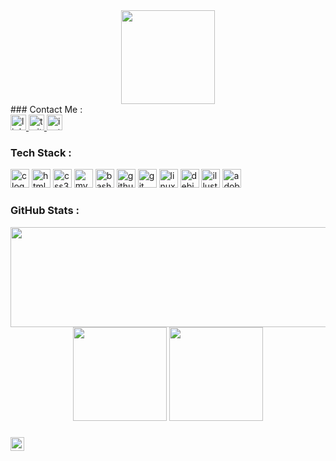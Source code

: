<div align="center">
  <img height="150" src="https://camo.githubusercontent.com/62da68eb62b1e5f175f7d1f0191dd89a653d7908feb22d37d4a0ab07365d6791/68747470733a2f2f6d656469612e67697068792e636f6d2f6d656469612f4d3967624264396e6244724f5475314d71782f67697068792e676966"/>
</div>
<!--
### <h3 align="left"> About Me :</h3>
- 🔭 I’m currently working on ...
- 🌱 I’m currently learning ...
- 👯 I’m looking to collaborate on ...
- 🤔 I’m looking for help with ...
- 💬 Ask me about ...
- 📫 How to reach me: ...
- 😄 Pronouns: ...
- ⚡ Fun fact: ...
-->
### Contact Me :
<div align="left">
  <a href="https://www.linkedin.com/in/talha-madan/" target="_blank">
    <img src="https://img.shields.io/static/v1?message=LinkedIn&logo=linkedin&label=&color=0077B5&logoColor=white&labelColor=&style=for-the-badge" height="25" alt="linkedin logo"/>
  </a>
  <a href="https://twitter.com/talhamadan2" target="_blank">
    <img src="https://img.shields.io/static/v1?message=Twitter&logo=twitter&label=&color=1DA1F2&logoColor=white&labelColor=&style=for-the-badge" height="25" alt="twitter logo"/>
  </a>
  <img src="https://img.shields.io/static/v1?message=Instagram&logo=instagram&label=&color=E4405F&logoColor=white&labelColor=&style=for-the-badge" height="25" alt="instagram logo"/>
</div>

### Tech Stack :
<div align="left">
  <img src="https://img.shields.io/badge/C-A8B9CC?logo=c&logoColor=black&style=for-the-badge" height="30" alt="c logo"/>
  <img src="https://img.shields.io/badge/HTML5-E34F26?logo=html5&logoColor=white&style=for-the-badge" height="30" alt="html5 logo"/>
  <img src="https://img.shields.io/badge/CSS3-1572B6?logo=css3&logoColor=white&style=for-the-badge" height="30" alt="css3 logo"/>
  <img src="https://img.shields.io/badge/MySQL-4479A1?logo=mysql&logoColor=white&style=for-the-badge" height="30" alt="mysql logo"/>
  <img src="https://img.shields.io/badge/GNU Bash-4EAA25?logo=gnubash&logoColor=white&style=for-the-badge" height="30" alt="bash logo"/>
  <img src="https://img.shields.io/badge/GitHub-181717?logo=github&logoColor=white&style=for-the-badge" height="30" alt="github logo"/>
  <img src="https://img.shields.io/badge/Git-F05032?logo=git&logoColor=white&style=for-the-badge" height="30" alt="git logo"/>
  <img src="https://img.shields.io/badge/Linux-FCC624?logo=linux&logoColor=black&style=for-the-badge" height="30" alt="linux logo"/>
  <img src="https://img.shields.io/badge/Debian-A81D33?logo=debian&logoColor=white&style=for-the-badge" height="30" alt="debian logo"/>
  <img src="https://img.shields.io/badge/Adobe Illustrator-FF9A00?logo=adobeillustrator&logoColor=black&style=for-the-badge" height="30" alt="illustrator logo"/>
  <img src="https://img.shields.io/badge/Adobe Photoshop-31A8FF?logo=adobephotoshop&logoColor=black&style=for-the-badge" height="30" alt="adobephotoshop logo"/>
</div>

### GitHub Stats :
<div align="center">
  <img src="https://streak-stats.demolab.com?user=TalhaMadan&locale=en&mode=daily&theme=radical&hide_border=false&border_radius=5&order=3" width="700" height="160" />
  <img src="https://github-readme-stats.vercel.app/api?username=TalhaMadan&hide_title=false&hide_rank=false&show_icons=true&include_all_commits=true&count_private=true&disable_animations=false&theme=radical&locale=en&hide_border=false&order=1" height="150"/>
  <img src="https://github-readme-stats.vercel.app/api/top-langs?username=TalhaMadan&locale=en&hide_title=false&layout=compact&card_width=320&langs_count=5&theme=radical&hide_border=false&order=2" height="150"/>
</div>

###
<div align="left">
  <img height="22" src="https://visitor-badge.laobi.icu/badge?page_id=TalhaMadan.TalhaMadan&left_color=skyblue&right_color=plum"/>
</div>
